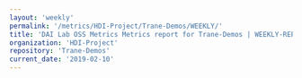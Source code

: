 ```yaml
---
layout: 'weekly'
permalink: '/metrics/HDI-Project/Trane-Demos/WEEKLY/'
title: 'DAI Lab OSS Metrics Metrics report for Trane-Demos | WEEKLY-REPORT-2019-02-10'
organization: 'HDI-Project'
repository: 'Trane-Demos'
current_date: '2019-02-10'
---
```

